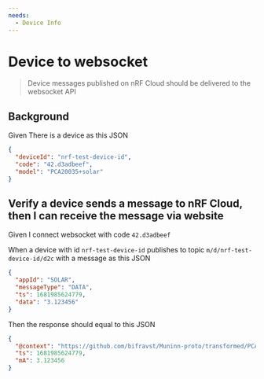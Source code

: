 ```yaml
---
needs:
  - Device Info
---
```


# Device to websocket

> Device messages published on nRF Cloud should be delivered to the websocket
> API

## Background

Given There is a device as this JSON

```json
{
  "deviceId": "nrf-test-device-id",
  "code": "42.d3adbeef",
  "model": "PCA20035+solar"
}
```

## Verify a device sends a message to nRF Cloud, then I can receive the message via website

Given I connect websocket with code `42.d3adbeef`

When a device with id `nrf-test-device-id` publishes to topic
`m/d/nrf-test-device-id/d2c` with a message as this JSON

```json
{
  "appId": "SOLAR",
  "messageType": "DATA",
  "ts": 1681985624779,
  "data": "3.123456"
}
```

Then the response should equal to this JSON

```json
{
  "@context": "https://github.com/bifravst/Muninn-proto/transformed/PCA20035%2Bsolar/gain",
  "ts": 1681985624779,
  "mA": 3.123456
}
```

